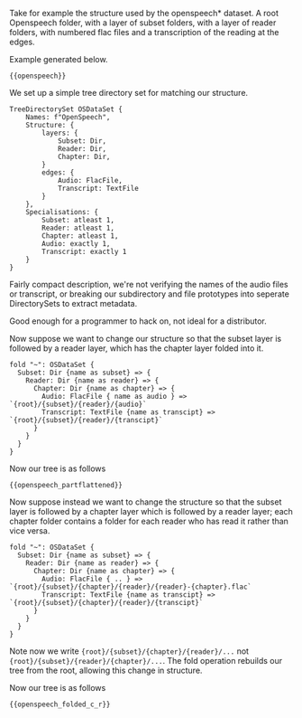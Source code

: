 Take for example the structure used by the openspeech* dataset. A root Openspeech folder, with a layer of subset folders, with a layer of reader folders, with numbered flac files and a transcription of the reading at the edges.

Example generated below.
```
{{openspeech}}
```

We set up a simple tree directory set for matching our structure.
```
TreeDirectorySet OSDataSet {
    Names: f"OpenSpeech",
    Structure: {
        layers: {
            Subset: Dir,
            Reader: Dir,
            Chapter: Dir,
        }
        edges: {
            Audio: FlacFile,
            Transcript: TextFile
        }
    },
    Specialisations: {
        Subset: atleast 1,
        Reader: atleast 1,
        Chapter: atleast 1,
        Audio: exactly 1,
        Transcript: exactly 1
    }
}
```
Fairly compact description, we're not verifying the names of the audio files or transcript, or breaking our subdirectory and file prototypes into seperate DirectorySets to extract metadata.

Good enough for a programmer to hack on, not ideal for a distributor.

Now suppose we want to change our structure so that the subset layer is followed by a reader layer, which has the chapter layer folded into it.
```
fold "~": OSDataSet {
  Subset: Dir {name as subset} => {
    Reader: Dir {name as reader} => {
      Chapter: Dir {name as chapter} => {
        Audio: FlacFile { name as audio } => `{root}/{subset}/{reader}/{audio}`
        Transcript: TextFile {name as transcipt} => `{root}/{subset}/{reader}/{transcipt}`
      }
    }
  }
}
```

Now our tree is as follows

```
{{openspeech_partflattened}}
```


Now suppose instead we want to change the structure so that the subset layer is followed by a chapter layer which is followed by a reader layer; each chapter folder contains a folder for each reader who has read it rather than vice versa.

```
fold "~": OSDataSet {
  Subset: Dir {name as subset} => {
    Reader: Dir {name as reader} => {
      Chapter: Dir {name as chapter} => {
        Audio: FlacFile { .. } => `{root}/{subset}/{chapter}/{reader}/{reader}-{chapter}.flac`
        Transcript: TextFile {name as transcipt} => `{root}/{subset}/{chapter}/{reader}/{transcipt}`
      }
    }
  }
}
```
Note now we write ``{root}/{subset}/{chapter}/{reader}/...`` not `{root}/{subset}/{reader}/{chapter}/...`.
The fold operation rebuilds our tree from the root, allowing this change in structure.

Now our tree is as follows
```
{{openspeech_folded_c_r}}
```


